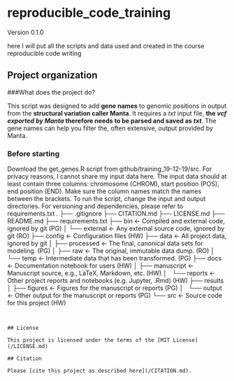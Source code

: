 # reproducible_code_training

Version 0.1.0

here I will put all the scripts and data used and created in the course reproducible code writing


## Project organization

###What does the project do?

This script was designed to add **gene names** to genomic positions in output from the **structural variation caller Manta**.
It requires a *txt* input file, **the *vcf exported by Manta* therefore needs to be parsed and saved as *txt***. 
The gene names can help you filter the, often extensive, output provided by Manta.

### Before starting

Download the get_genes.R script from github/training_19-12-19/src.
For privacy reasons, I cannot share my input data here. 
The input data should at least contain three columns: chromosome (CHROM), start position (POS), end position (END). 
Make sure the column names match the names between the brackets. 
To run the script, change the input and output directories. 
For versioning and dependencies, please refer to requirements.txt
.
├── .gitignore
├── CITATION.md
├── LICENSE.md
├── README.md
├── requirements.txt
├── bin                <- Compiled and external code, ignored by git (PG)
│   └── external       <- Any external source code, ignored by git (RO)
├── config             <- Configuration files (HW)
├── data               <- All project data, ignored by git
│   ├── processed      <- The final, canonical data sets for modeling. (PG)
│   ├── raw            <- The original, immutable data dump. (RO)
│   └── temp           <- Intermediate data that has been transformed. (PG)
├── docs               <- Documentation notebook for users (HW)
│   ├── manuscript     <- Manuscript source, e.g., LaTeX, Markdown, etc. (HW)
│   └── reports        <- Other project reports and notebooks (e.g. Jupyter, .Rmd) (HW)
├── results
│   ├── figures        <- Figures for the manuscript or reports (PG)
│   └── output         <- Other output for the manuscript or reports (PG)
└── src                <- Source code for this project (HW)

```


## License

This project is licensed under the terms of the [MIT License](/LICENSE.md)

## Citation

Please [cite this project as described here](/CITATION.md).
